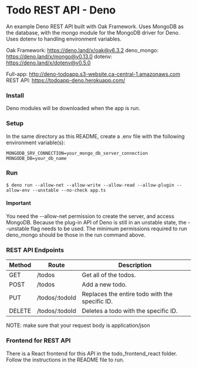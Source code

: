# Todo REST API - Deno

An example Deno REST API built with Oak Framework. Uses MongoDB as the database, with the mongo module for the MongoDB driver for Deno. Uses dotenv to handling environment variables.

Oak Framework: https://deno.land/x/oak@v6.3.2
deno_mongo: https://deno.land/x/mongo@v0.13.0
dotenv: https://deno.land/x/dotenv@v0.5.0

Full-app: http://deno-todoapp.s3-website.ca-central-1.amazonaws.com
REST API: https://todoapp-deno.herokuapp.com/

### Install

Deno modules will be downloaded when the app is run.

### Setup

In the same directory as this README, create a .env file with the following environment variable(s):

    MONGODB_SRV_CONNECTION=your_mongo_db_server_connection
    MONGODB_DB=your_db_name

### Run

    $ deno run --allow-net --allow-write --allow-read --allow-plugin --allow-env --unstable --no-check app.ts

#### Important

You need the --allow-net permission to create the server, and access MongoDB. Because the plug-in API of Deno is still in an unstable state, the --unstable flag needs to be used. The minimum permissions required to run deno_mongo should be those in the run command above.

### REST API Endpoints

<table>
    <thead>
        <tr>
            <th>Method</th>
            <th>Route</th>
            <th>Description</th>
        </tr>
    </thead>
    <tr>
        <td>GET</td>
        <td>/todos</td>
        <td>Get all of the todos.</td>
    </tr>
    <tr>
        <td>POST</td>
        <td>/todos</td>
        <td>Add a new todo.</td>
    </tr>
    <tr>
        <td>PUT</td>
        <td>/todos/:todoId</td>
        <td>Replaces the entire todo with the specific ID.</td>
    </tr>
    <tr>
        <td>DELETE</td>
        <td>/todos/:todoId</td>
        <td>Deletes a todo with the specific ID.</td>
    </tr>
</table>

NOTE: make sure that your request body is application/json

### Frontend for REST API

There is a React frontend for this API in the todo_frontend_react folder. Follow the instructions in the README file to run.
